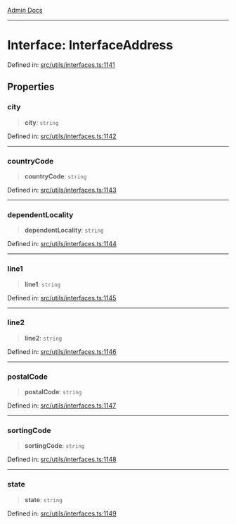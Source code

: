 [Admin Docs](/)

***

# Interface: InterfaceAddress

Defined in: [src/utils/interfaces.ts:1141](https://github.com/PalisadoesFoundation/talawa-admin/blob/main/src/utils/interfaces.ts#L1141)

## Properties

### city

> **city**: `string`

Defined in: [src/utils/interfaces.ts:1142](https://github.com/PalisadoesFoundation/talawa-admin/blob/main/src/utils/interfaces.ts#L1142)

***

### countryCode

> **countryCode**: `string`

Defined in: [src/utils/interfaces.ts:1143](https://github.com/PalisadoesFoundation/talawa-admin/blob/main/src/utils/interfaces.ts#L1143)

***

### dependentLocality

> **dependentLocality**: `string`

Defined in: [src/utils/interfaces.ts:1144](https://github.com/PalisadoesFoundation/talawa-admin/blob/main/src/utils/interfaces.ts#L1144)

***

### line1

> **line1**: `string`

Defined in: [src/utils/interfaces.ts:1145](https://github.com/PalisadoesFoundation/talawa-admin/blob/main/src/utils/interfaces.ts#L1145)

***

### line2

> **line2**: `string`

Defined in: [src/utils/interfaces.ts:1146](https://github.com/PalisadoesFoundation/talawa-admin/blob/main/src/utils/interfaces.ts#L1146)

***

### postalCode

> **postalCode**: `string`

Defined in: [src/utils/interfaces.ts:1147](https://github.com/PalisadoesFoundation/talawa-admin/blob/main/src/utils/interfaces.ts#L1147)

***

### sortingCode

> **sortingCode**: `string`

Defined in: [src/utils/interfaces.ts:1148](https://github.com/PalisadoesFoundation/talawa-admin/blob/main/src/utils/interfaces.ts#L1148)

***

### state

> **state**: `string`

Defined in: [src/utils/interfaces.ts:1149](https://github.com/PalisadoesFoundation/talawa-admin/blob/main/src/utils/interfaces.ts#L1149)

